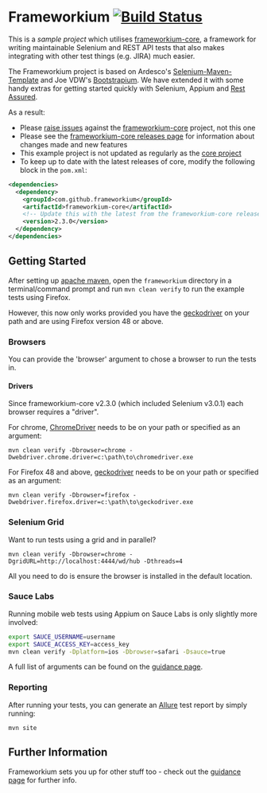 Frameworkium [![Build Status][status-svg]][status]
==================================================

This is a *sample project* which utilises [frameworkium-core][frameworkium-core], 
a framework for writing maintainable Selenium and REST API tests that also makes 
integrating with other test things (e.g. JIRA) much easier.

The Frameworkium project is based on Ardesco's [Selenium-Maven-Template][ardesco] and 
Joe VDW's [Bootstrapium][bootstrapium]. We have extended it with some handy extras
for getting started quickly with Selenium, Appium and [Rest Assured][rest-assured].

As a result:
* Please [raise issues][core-issues] against the [frameworkium-core][frameworkium-core] project, not this one
* Please see the [frameworkium-core releases page][core-releases] for information about changes made and new features
* This example project is not updated as regularly as the [core project][frameworkium-core]
* To keep up to date with the latest releases of core, modify the following block in the `pom.xml`:
```xml
<dependencies>
  <dependency>
    <groupId>com.github.frameworkium</groupId>
    <artifactId>frameworkium-core</artifactId>
    <!-- Update this with the latest from the frameworkium-core releases page -->
    <version>2.3.0</version>
  </dependency>
</dependencies>
```

## Getting Started

After setting up [apache maven][mvn], open the `frameworkium` directory in a 
terminal/command prompt and run `mvn clean verify` to run the example tests using Firefox.

However, this now only works provided you have the [geckodriver][geckodriver] 
on your path and are using Firefox version 48 or above.

### Browsers

You can provide the 'browser' argument to chose a browser to run the tests in.

#### Drivers
Since frameworkium-core v2.3.0 (which included Selenium v3.0.1) each browser 
requires a "driver".

For chrome, [ChromeDriver][chromedriver] needs to be on your path or specified
as an argument:
```
mvn clean verify -Dbrowser=chrome -Dwebdriver.chrome.driver=c:\path\to\chromedriver.exe
```

For Firefox 48 and above, [geckodriver][geckodriver] needs to be on your path or specified
as an argument:
```
mvn clean verify -Dbrowser=firefox -Dwebdriver.firefox.driver=c:\path\to\geckodriver.exe
```

### Selenium Grid

Want to run tests using a grid and in parallel?
```
mvn clean verify -Dbrowser=chrome -DgridURL=http://localhost:4444/wd/hub -Dthreads=4
```

All you need to do is ensure the browser is installed in the default location.

### Sauce Labs

Running mobile web tests using Appium on Sauce Labs is only slightly more involved:

```bash
export SAUCE_USERNAME=username
export SAUCE_ACCESS_KEY=access_key
mvn clean verify -Dplatform=ios -Dbrowser=safari -Dsauce=true 
```

A full list of arguments can be found on the [guidance page][guidance].

### Reporting

After running your tests, you can generate an [Allure][allure] test report by 
simply running:

```
mvn site 
```

## Further Information

Frameworkium sets you up for other stuff too - check out the
[guidance page][guidance] for further info.

[status-svg]: https://travis-ci.org/Frameworkium/frameworkium.svg?branch=master
[status]: https://travis-ci.org/Frameworkium/frameworkium
[ardesco]: https://github.com/Ardesco/Selenium-Maven-Template
[bootstrapium]: https://github.com/jvanderwee/bootstrapium
[rest-assured]: http://rest-assured.io/
[frameworkium-core]: https://github.com/Frameworkium/frameworkium-core
[core-issues]: https://github.com/Frameworkium/frameworkium-core/issues
[core-releases]: https://github.com/Frameworkium/frameworkium-core/releases
[mvn]: https://maven.apache.org/download.cgi
[geckodriver]: https://github.com/mozilla/geckodriver/releases
[marionette]: https://developer.mozilla.org/en-US/docs/Mozilla/QA/Marionette
[chromedriver]: https://sites.google.com/a/chromium.org/chromedriver/home
[guidance]: http://frameworkium.github.io/frameworkium/
[allure]: http://allure.qatools.ru
